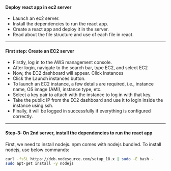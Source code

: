 #### Deploy react app in ec2 server

- Launch an ec2 server.
- Install the dependencies to run the react app.
- Create a react app and deploy it in the server.
- Read about the file structure and use of each file in react.

---

#### First step: Create an EC2 server

  - Firstly, log in to the AWS management console.
  - After login, navigate to the search bar, type EC2, and select EC2
  - Now, the EC2 dashboard will appear. Click Instances
  - Click the Launch instances button.
  - To launch an EC2 instance, a few details are required, i.e., instance name, OS image (AMI), instance type, etc.
  - Select a key pair to attach with the instance to log in with that key.
  - Take the public IP from the EC2 dashboard and use it to login inside the instance using ssh.
  - Finally, it will be logged in successfully if everything is configured correctly.

---

#### Step-3: On 2nd server, install the dependencies to run the react app

First, we need to install nodejs. npm comes with nodejs bundled. To install nodejs, use below commands:

  ```sh
  curl -fsSL https://deb.nodesource.com/setup_18.x | sudo -E bash -
  sudo apt-get install -y nodejs
  ```

